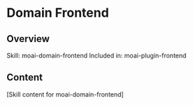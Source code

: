 # Domain Frontend

## Overview
Skill: moai-domain-frontend
Included in: moai-plugin-frontend

## Content
[Skill content for moai-domain-frontend]
